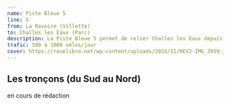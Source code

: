 ```yaml
---
name: Piste Bleue 5
line: 5
from: La Ravoire (Villette)
to: Challes les Eaux (Parc)
description: La Piste Bleue 5 permet de relier Challes les Eaux depuis la voie Verte Sud via La Ravoire.
trafic: 500 à 1000 vélos/jour
cover: https://rouelibre.net/wp-content/uploads/2024/11/REV2-IMG_3959.jpg
---
```


## Les tronçons (du Sud au Nord)

en cours de rédaction

